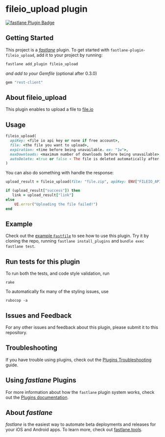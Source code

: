 # fileio_upload plugin

[![fastlane Plugin Badge](https://rawcdn.githack.com/fastlane/fastlane/master/fastlane/assets/plugin-badge.svg)](https://rubygems.org/gems/fastlane-plugin-fileio_upload)

## Getting Started

This project is a [_fastlane_](https://github.com/fastlane/fastlane) plugin. To get started with `fastlane-plugin-fileio_upload`, add it to your project by running:

```bash
fastlane add_plugin fileio_upload
```

*and add to your Gemfile* (optional after 0.3.0)

```bash
gem "rest-client"
```

## About fileio_upload

This plugin enables to upload a file to [file.io](https://www.file.io/)

## Usage

```ruby
fileio_upload(
  apiKey: <file io api key or none if free account>,
  file: <the file you want to upload>,
  expiration: <time before being unavailable. ex: "1w">,
  maxDownloads: <maximum number of downloads before being unavailable>,
  autoDelete: <true or false - The file is deleted automatically after max downloads has been reached>
)
```

You can also do something with handle the response:

```ruby
upload_result = fileio_upload(file: "file.zip", apiKey: ENV["FILEIO_API_TOKEN"])

if (upload_result["success"]) then
   link = upload_result["link"]
else
    UI.error("Uploading the file failed!")
end
```
## Example

Check out the [example `Fastfile`](fastlane/Fastfile) to see how to use this plugin. Try it by cloning the repo, running `fastlane install_plugins` and `bundle exec fastlane test`.

## Run tests for this plugin

To run both the tests, and code style validation, run

```
rake
```

To automatically fix many of the styling issues, use
```
rubocop -a
```

## Issues and Feedback

For any other issues and feedback about this plugin, please submit it to this repository.

## Troubleshooting

If you have trouble using plugins, check out the [Plugins Troubleshooting](https://docs.fastlane.tools/plugins/plugins-troubleshooting/) guide.

## Using _fastlane_ Plugins

For more information about how the `fastlane` plugin system works, check out the [Plugins documentation](https://docs.fastlane.tools/plugins/create-plugin/).

## About _fastlane_

_fastlane_ is the easiest way to automate beta deployments and releases for your iOS and Android apps. To learn more, check out [fastlane.tools](https://fastlane.tools).
